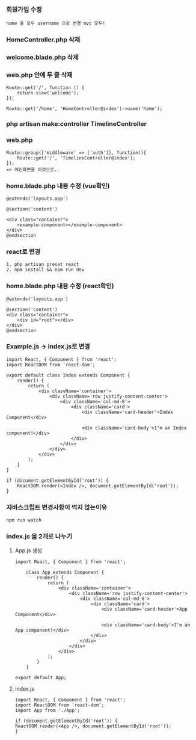 ### 회원가입 수정

    name 을 모두 username 으로 변경 mvc 모두!

### HomeController.php 삭제

### welcome.blade.php 삭제

### web.php 안에 두 줄 삭제

    Route::get('/', function () {
        return view('welcome');
    });

    Route::get('/home', 'HomeController@index')->name('home');

### php artisan make:controller TimelineController

### web.php

    Route::group(['middleware' => ['auth']], function(){
        Route::get('/', 'TimelineController@index');
    });
    => 메인화면을 이것으로..

### home.blade.php 내용 수정 (vue확인)

    @extends('layouts.app')

    @section('content')

    <div class="container">
        <example-component></example-component>
    </div>
    @endsection

### react로 변경

    1. php artisan preset react
    2. npm install && npm run dev

### home.blade.php 내용 수정 (react확인)

    @extends('layouts.app')

    @section('content')
    <div class="container">
        <div id="root"></div>
    </div>
    @endsection

### Example.js -> index.js로 변경

    import React, { Component } from 'react';
    import ReactDOM from 'react-dom';

    export default class Index extends Component {
        render() {
            return (
                <div className='container'>
                    <div className='row justify-content-center'>
                        <div className='col-md-8'>
                            <div className='card'>
                                <div className='card-header'>Index Component</div>

                                <div className='card-body'>I'm an Index component!</div>
                            </div>
                        </div>
                    </div>
                </div>
            );
        }
    }

    if (document.getElementById('root')) {
        ReactDOM.render(<Index />, document.getElementById('root'));
    }

### 자바스크립트 변경사항이 먹지 않는이유

    npm run watch

### index.js 을 2개로 나누기

1.  App.js 생성

        import React, { Component } from 'react';

            class App extends Component {
                render() {
                    return (
                        <div className='container'>
                            <div className='row justify-content-center'>
                                <div className='col-md-8'>
                                    <div className='card'>
                                        <div className='card-header'>App Component</div>

                                        <div className='card-body'>I'm an App component!</div>
                                    </div>
                                </div>
                            </div>
                        </div>
                    );
                }
            }

        export default App;

2.  index.js

        import React, { Component } from 'react';
        import ReactDOM from 'react-dom';
        import App from './App';

        if (document.getElementById('root')) {
        ReactDOM.render(<App />, document.getElementById('root'));
        }

